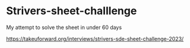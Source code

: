 # Strivers-sheet-challlenge
My attempt to solve the sheet in under 60 days

https://takeuforward.org/interviews/strivers-sde-sheet-challenge-2023/
